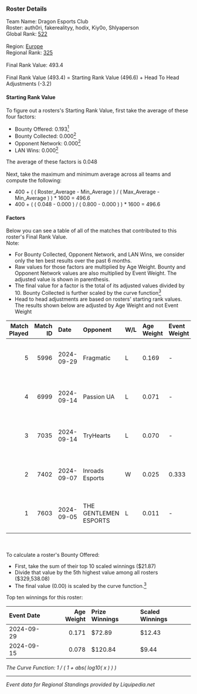 ### Roster Details<br />
Team Name: Dragon Esports Club<br />
Roster: auth0ri, fakerealityy, hodix, Kiy0o, Shlyaperson<br />
Global Rank: [522](../standings_global.md)<br />
<br />
Region: [Europe]( ../standings_europe.md)<br />
Regional Rank: [325]( ../standings_europe.md)<br />
<br />
Final Rank Value:  493.4<br />
<br />
Final Rank Value (493.4) = Starting Rank Value (496.6) + Head To Head Adjustments (-3.2)<br />

#### Starting Rank Value<br />
To figure out a rosters's Starting Rank Value, first take the average of these four factors:<br />
- Bounty Offered: 0.193[<sup>1</sup>](#table2)
- Bounty Collected: 0.000[<sup>2</sup>](#table1)
- Opponent Network: 0.000[<sup>2</sup>](#table1)
- LAN Wins: 0.000[<sup>2</sup>](#table1)

The average of these factors is 0.048<br />
<br />
Next, take the maximum and minimum average across all teams and compute the following:<br />
- 400 + ( ( Roster_Average - Min_Average ) / ( Max_Average - Min_Average ) ) * 1600 = 496.6
- 400 + ( ( 0.048 - 0.000 ) / ( 0.800 - 0.000 ) ) * 1600 = 496.6


#### Factors<br />
Below you can see a table of all of the matches that contributed to this roster's Final Rank Value.<br />
Note:<br />

- For Bounty Collected, Opponent Network, and LAN Wins, we consider only the ten best results over the past 6 months.
- Raw values for those factors are multiplied by Age Weight. Bounty and Opponent Network values are also multiplied by Event Weight. The adjusted value is shown in parenthesis.
- The final value for a factor is the total of its adjusted values divided by 10. Bounty Collected is further scaled by the curve function[<sup>3</sup>](#curveFunction)
- Head to head adjustments are based on rosters' starting rank values. The results shown below are adjusted by Age Weight and not Event Weight
<span id="table1"></span><br />


| Match Played | Match ID | Date       | Opponent              | W/L | Age Weight | Event Weight | Bounty Collected | Opponent Network | LAN Wins  | H2H Adj. | Roster                                            |
| -: | -: | :- | :- | :- | :- | :- | :- | :- | :- | -: | :- |
|            5 |     5996 | 2024-09-29 | Fragmatic             | L   | 0.169      | -            | -                | -                | -         |    -2.14 | auth0ri, fakerealityy, hodix, Kiy0o, Shlyaperson  |
|            4 |     6999 | 2024-09-14 | Passion UA            | L   | 0.071      | -            | -                | -                | -         |    -0.11 | auth0ri, DMBPWR, fakerealityy, hodix, Shlyaperson |
|            3 |     7035 | 2024-09-14 | TryHearts             | L   | 0.070      | -            | -                | -                | -         |    -1.21 | auth0ri, DMBPWR, fakerealityy, hodix, Shlyaperson |
|            2 |     7402 | 2024-09-07 | Inroads Esports       | W   | 0.025      | 0.333        | 0.000 (0.000)    | 0.003 (0.000)    | 0 (0.000) |     0.38 | auth0ri, DMBPWR, fakerealityy, hodix, Shlyaperson |
|            1 |     7603 | 2024-09-05 | THE GENTLEMEN ESPORTS | L   | 0.011      | -            | -                | -                | -         |    -0.09 | auth0ri, DMBPWR, fakerealityy, hodix, Shlyaperson |

<br />
<span id="table2"></span><br />
To calculate a roster's Bounty Offered:<br />

- First, take the sum of their top 10 scaled winnings ($21.87)
- Divide that value by the 5th highest value among all rosters ($329,538.08)
- The final value (0.00) is scaled by the curve function.[<sup>3</sup>](#curveFunction)

Top ten winnings for this roster:<br />

| Event Date | Age Weight | Prize Winnings | Scaled Winnings |
| :- | -: | :- | :- |
| 2024-09-29 |      0.171 | $72.89         | $12.43          |
| 2024-09-15 |      0.078 | $120.84        | $9.44           |


<span id="curveFunction"></span>_The Curve Function: 1 / ( 1 + abs( log10( x ) ) )_<br />

---
_Event data for Regional Standings provided by Liquipedia.net_<br />
